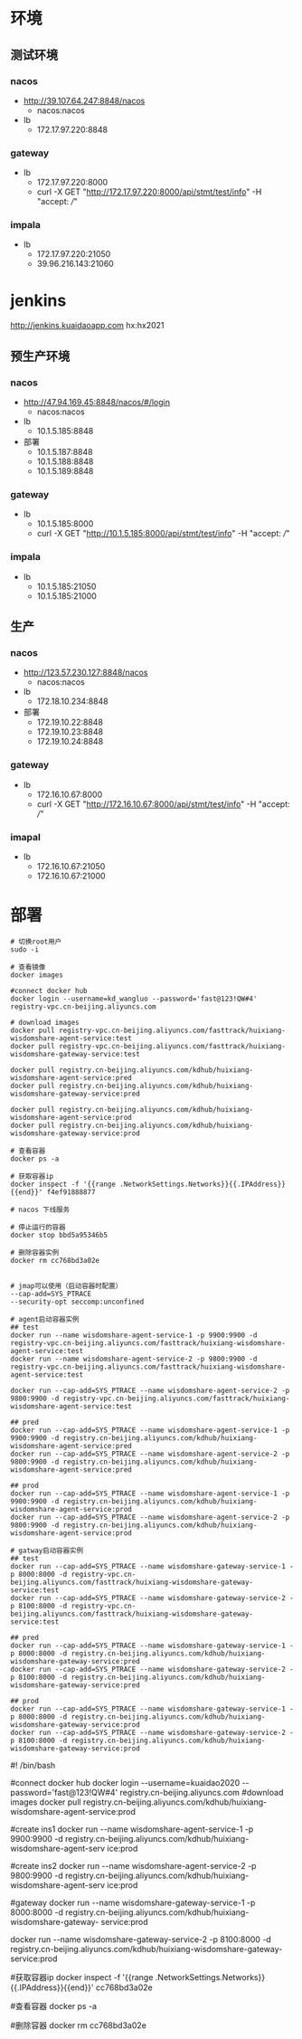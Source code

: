 # 环境
## 测试环境
### nacos
* http://39.107.64.247:8848/nacos
    * nacos:nacos
* lb
    * 172.17.97.220:8848
### gateway
* lb
    * 172.17.97.220:8000
    * curl -X GET "http://172.17.97.220:8000/api/stmt/test/info" -H  "accept: */*"
### impala
* lb
    * 172.17.97.220:21050
    * 39.96.216.143:21060
# jenkins

http://jenkins.kuaidaoapp.com
hx:hx2021

## 预生产环境
### nacos
* http://47.94.169.45:8848/nacos/#/login
    * nacos:nacos
* lb
    * 10.1.5.185:8848
* 部署
    * 10.1.5.187:8848
    * 10.1.5.188:8848
    * 10.1.5.189:8848

### gateway
* lb
    * 10.1.5.185:8000
    * curl -X GET "http://10.1.5.185:8000/api/stmt/test/info" -H  "accept: */*"
### impala
* lb
    * 10.1.5.185:21050
    * 10.1.5.185:21000

## 生产
### nacos
* http://123.57.230.127:8848/nacos
    * nacos:nacos
* lb
    * 172.18.10.234:8848
* 部署
    * 172.19.10.22:8848
    * 172.19.10.23:8848
    * 172.19.10.24:8848

### gateway
* lb
    * 172.16.10.67:8000
    * curl -X GET "http://172.16.10.67:8000/api/stmt/test/info" -H  "accept: */*"
### imapal
* lb
    * 172.16.10.67:21050
    * 172.16.10.67:21000

# 部署
```shell
# 切换root用户
sudo -i

# 查看镜像
docker images

#connect docker hub
docker login --username=kd_wangluo --password='fast@123!QW#4' registry-vpc.cn-beijing.aliyuncs.com

# download images
docker pull registry-vpc.cn-beijing.aliyuncs.com/fasttrack/huixiang-wisdomshare-agent-service:test
docker pull registry-vpc.cn-beijing.aliyuncs.com/fasttrack/huixiang-wisdomshare-gateway-service:test

docker pull registry.cn-beijing.aliyuncs.com/kdhub/huixiang-wisdomshare-agent-service:pred
docker pull registry.cn-beijing.aliyuncs.com/kdhub/huixiang-wisdomshare-gateway-service:pred

docker pull registry.cn-beijing.aliyuncs.com/kdhub/huixiang-wisdomshare-agent-service:prod
docker pull registry.cn-beijing.aliyuncs.com/kdhub/huixiang-wisdomshare-gateway-service:prod

# 查看容器
docker ps -a

# 获取容器ip 
docker inspect -f '{{range .NetworkSettings.Networks}}{{.IPAddress}}{{end}}' f4ef91888877

# nacos 下线服务

# 停止运行的容器
docker stop bbd5a95346b5

# 删除容器实例
docker rm cc768bd3a02e


# jmap可以使用（启动容器时配置）
--cap-add=SYS_PTRACE 
--security-opt seccomp:unconfined

# agent启动容器实例
## test
docker run --name wisdomshare-agent-service-1 -p 9900:9900 -d registry-vpc.cn-beijing.aliyuncs.com/fasttrack/huixiang-wisdomshare-agent-service:test
docker run --name wisdomshare-agent-service-2 -p 9800:9900 -d registry-vpc.cn-beijing.aliyuncs.com/fasttrack/huixiang-wisdomshare-agent-service:test

docker run --cap-add=SYS_PTRACE --name wisdomshare-agent-service-2 -p 9800:9900 -d registry-vpc.cn-beijing.aliyuncs.com/fasttrack/huixiang-wisdomshare-agent-service:test

## pred
docker run --cap-add=SYS_PTRACE --name wisdomshare-agent-service-1 -p 9900:9900 -d registry.cn-beijing.aliyuncs.com/kdhub/huixiang-wisdomshare-agent-service:pred
docker run --cap-add=SYS_PTRACE --name wisdomshare-agent-service-2 -p 9800:9900 -d registry.cn-beijing.aliyuncs.com/kdhub/huixiang-wisdomshare-agent-service:pred

## prod
docker run --cap-add=SYS_PTRACE --name wisdomshare-agent-service-1 -p 9900:9900 -d registry.cn-beijing.aliyuncs.com/kdhub/huixiang-wisdomshare-agent-service:prod
docker run --cap-add=SYS_PTRACE --name wisdomshare-agent-service-2 -p 9800:9900 -d registry.cn-beijing.aliyuncs.com/kdhub/huixiang-wisdomshare-agent-service:prod

# gatway启动容器实例
## test
docker run --cap-add=SYS_PTRACE --name wisdomshare-gateway-service-1 -p 8000:8000 -d registry-vpc.cn-beijing.aliyuncs.com/fasttrack/huixiang-wisdomshare-gateway-service:test
docker run --cap-add=SYS_PTRACE --name wisdomshare-gateway-service-2 -p 8100:8000 -d registry-vpc.cn-beijing.aliyuncs.com/fasttrack/huixiang-wisdomshare-gateway-service:test

## pred
docker run --cap-add=SYS_PTRACE --name wisdomshare-gateway-service-1 -p 8000:8000 -d registry.cn-beijing.aliyuncs.com/kdhub/huixiang-wisdomshare-gateway-service:pred
docker run --cap-add=SYS_PTRACE --name wisdomshare-gateway-service-2 -p 8100:8000 -d registry.cn-beijing.aliyuncs.com/kdhub/huixiang-wisdomshare-gateway-service:pred

## prod
docker run --cap-add=SYS_PTRACE --name wisdomshare-gateway-service-1 -p 8000:8000 -d registry.cn-beijing.aliyuncs.com/kdhub/huixiang-wisdomshare-gateway-service:prod
docker run --cap-add=SYS_PTRACE --name wisdomshare-gateway-service-2 -p 8100:8000 -d registry.cn-beijing.aliyuncs.com/kdhub/huixiang-wisdomshare-gateway-service:prod
```

#! /bin/bash

#connect docker hub
docker login --username=kuaidao2020 --password='fast@123!QW#4' registry.cn-beijing.aliyuncs.com
#download images docker pull registry.cn-beijing.aliyuncs.com/kdhub/huixiang-wisdomshare-agent-service:prod

#create ins1
docker run --name wisdomshare-agent-service-1 -p 9900:9900 -d registry.cn-beijing.aliyuncs.com/kdhub/huixiang-wisdomshare-agent-serv
ice:prod

#create ins2
docker run --name wisdomshare-agent-service-2 -p 9800:9900 -d registry.cn-beijing.aliyuncs.com/kdhub/huixiang-wisdomshare-agent-serv
ice:prod

#gateway
docker run --name wisdomshare-gateway-service-1 -p 8000:8000 -d registry.cn-beijing.aliyuncs.com/kdhub/huixiang-wisdomshare-gateway-
service:prod

docker run --name wisdomshare-gateway-service-2 -p 8100:8000 -d registry.cn-beijing.aliyuncs.com/kdhub/huixiang-wisdomshare-gateway-
service:prod

#获取容器ip
docker inspect -f '{{range .NetworkSettings.Networks}}{{.IPAddress}}{{end}}' cc768bd3a02e

#查看容器
docker ps -a

#删除容器
docker rm cc768bd3a02e